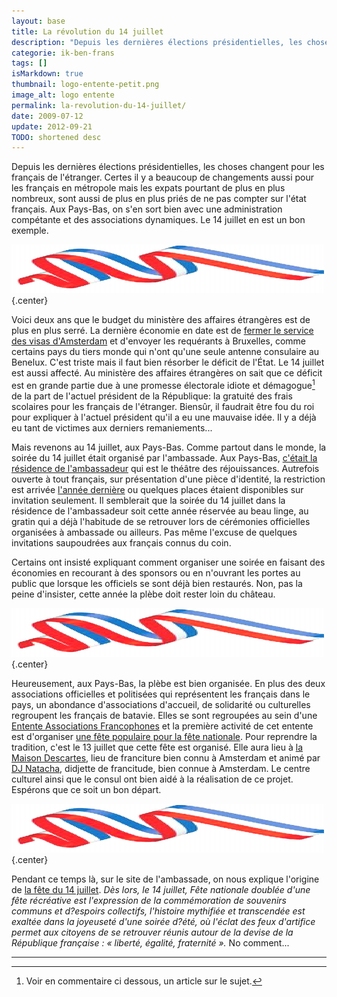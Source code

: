 ```yaml
---
layout: base
title: La révolution du 14 juillet
description: "Depuis les dernières élections présidentielles, les choses changent pour les français de l'étranger. Certes il y a beaucoup de changements aussi pour les f"
categorie: ik-ben-frans
tags: []
isMarkdown: true
thumbnail: logo-entente-petit.png
image_alt: logo entente
permalink: la-revolution-du-14-juillet/
date: 2009-07-12
update: 2012-09-21
TODO: shortened desc
---
```


Depuis les dernières élections présidentielles, les choses changent pour les français de l'étranger. Certes il y a beaucoup de changements aussi pour les français en métropole mais les expats pourtant de plus en plus nombreux, sont aussi de plus en plus priés de ne pas compter sur l'état français. Aux Pays-Bas, on s'en sort bien avec une administration compétante et des associations dynamiques. Le 14 juillet en est un bon exemple.

![logo entente](logo-entente-petit.png){.center}

Voici deux ans que le budget du ministère des affaires étrangères est de plus en plus serré. La dernière économie en date est de [fermer le service des visas d'Amsterdam](http://www.consulfrance-amsterdam.org/article.php3?id_article=563) et d'envoyer les requérants à Bruxelles, comme certains pays du tiers monde qui n'ont qu'une seule antenne consulaire au Benelux. C'est triste mais il faut bien résorber le déficit de l'État. Le 14 juillet est aussi affecté. Au ministère des affaires étrangères on sait que ce déficit est en grande partie due à une promesse électorale idiote et démagogue[^1] de la part de l'actuel président de la République: la gratuité des frais scolaires pour les français de l'étranger. Biensûr, il faudrait être fou du roi pour expliquer à l'actuel président qu'il a eu une mauvaise idée. Il y a déjà eu tant de victimes aux derniers remaniements... 

Mais revenons au 14 juillet, aux Pays-Bas. Comme partout dans le monde, la soirée du 14 juillet était organisé par l'ambassade. Aux Pays-Bas, [c'était la résidence de l'ambassadeur](/juillet-batave) qui est le théâtre des réjouissances. Autrefois ouverte à tout français, sur présentation d'une pièce d'identité, la restriction est arrivée [l'année dernière](/juillet-sans)  ou quelques places étaient disponibles sur invitation seulement. Il semblerait que la soirée du 14 juillet dans la résidence de l'ambassadeur soit cette année réservée au beau linge, au gratin qui a déjà l'habitude de se retrouver lors de cérémonies officielles organisées à ambassade ou ailleurs. Pas même l'excuse de quelques invitations saupoudrées aux français connus du coin.

Certains ont insisté expliquant comment organiser une soirée en faisant des économies en recourant à des sponsors ou en n'ouvrant les portes au public que lorsque les officiels se sont déjà bien restaurés. Non, pas la peine d'insister, cette année la plèbe doit rester loin du château.

![logo entente](logo-entente-petit.png){.center}

Heureusement, aux Pays-Bas, la plèbe est bien organisée. En plus des deux associations officielles et politisées qui représentent les français dans le pays, un abondance d'associations d'accueil, de solidarité ou culturelles regroupent les français de batavie. Elles se sont regroupées au sein d'une [Entente Associations Francophones](http://ententefrancophone.wordpress.com/) et la première activité de cet entente est d'organiser [une fête populaire pour la fête nationale](http://ententefrancophone.wordpress.com/2009/07/02/soiree-dansante-%C2%AB-bal-populaire-%C2%BB-le-lundi-13-juillet-2009-de-19h-a-23h-a-la-maison-descartes-d%E2%80%99amsterdam/). Pour reprendre la tradition, c'est le 13 juillet que cette fête est organisé. Elle aura lieu à [la Maison Descartes](http://www.maisondescartes.com/site/), lieu de franciture bien connu à Amsterdam et animé par [DJ Natacha](http://www.oh-la-la.nl/index.php), didjette de francitude, bien connue à Amsterdam. Le centre culturel ainsi que le consul ont bien aidé à la réalisation de ce projet. Espérons que ce soit un bon départ.

![logo entente](logo-entente-petit.png){.center}

Pendant ce temps là, sur le site de l'ambassade, on nous explique l'origine de [la fête du 14 juillet](http://www.ambafrance-nl.org/france_paysbas/spip.php?article11080). *Dès lors, le 14 juillet, Fête nationale doublée d'une fête récréative est l'expression de la commémoration de souvenirs communs et d?espoirs collectifs, l'histoire mythifiée et transcendée est exaltée dans la joyeuseté d'une soirée d?été, où l'éclat des feux d'artifice permet aux citoyens de se retrouver réunis autour de la devise de la République française : « liberté, égalité, fraternité ».* No comment...

---
[^1]: Voir en commentaire ci dessous, un article sur le sujet.